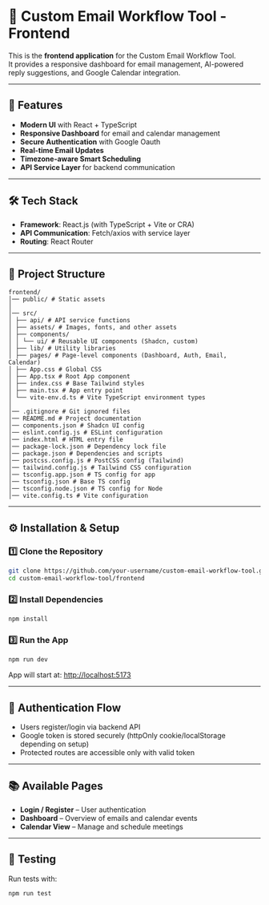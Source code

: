 # 🎨 Custom Email Workflow Tool - Frontend

This is the **frontend application** for the Custom Email Workflow Tool.  
It provides a responsive dashboard for email management, AI-powered reply suggestions, and Google Calendar integration.

---

## 🚀 Features

- **Modern UI** with React + TypeScript
- **Responsive Dashboard** for email and calendar management
- **Secure Authentication** with Google Oauth
- **Real-time Email Updates**
- **Timezone-aware Smart Scheduling**
- **API Service Layer** for backend communication

---

## 🛠️ Tech Stack

- **Framework**: React.js (with TypeScript + Vite or CRA)
- **API Communication**: Fetch/axios with service layer
- **Routing**: React Router

---

## 📂 Project Structure

```
frontend/
│── public/ # Static assets
│
│── src/
│ ├── api/ # API service functions
│ ├── assets/ # Images, fonts, and other assets
│ ├── components/
│ │ └── ui/ # Reusable UI components (Shadcn, custom)
│ ├── lib/ # Utility libraries
│ ├── pages/ # Page-level components (Dashboard, Auth, Email, Calendar)
│ ├── App.css # Global CSS
│ ├── App.tsx # Root App component
│ ├── index.css # Base Tailwind styles
│ ├── main.tsx # App entry point
│ └── vite-env.d.ts # Vite TypeScript environment types
│
│── .gitignore # Git ignored files
│── README.md # Project documentation
│── components.json # Shadcn UI config
│── eslint.config.js # ESLint configuration
│── index.html # HTML entry file
│── package-lock.json # Dependency lock file
│── package.json # Dependencies and scripts
│── postcss.config.js # PostCSS config (Tailwind)
│── tailwind.config.js # Tailwind CSS configuration
│── tsconfig.app.json # TS config for app
│── tsconfig.json # Base TS config
│── tsconfig.node.json # TS config for Node
│── vite.config.ts # Vite configuration
```

---

## ⚙️ Installation & Setup

### 1️⃣ Clone the Repository
```bash
git clone https://github.com/your-username/custom-email-workflow-tool.git
cd custom-email-workflow-tool/frontend
```

### 2️⃣ Install Dependencies
```bash
npm install
```

### 3️⃣ Run the App
```bash
npm run dev
```
App will start at: [http://localhost:5173](http://localhost:5173)

---

## 🔑 Authentication Flow

- Users register/login via backend API  
- Google token is stored securely (httpOnly cookie/localStorage depending on setup)  
- Protected routes are accessible only with valid token  

---

## 📚 Available Pages

- **Login / Register** – User authentication  
- **Dashboard** – Overview of emails and calendar events   
- **Calendar View** – Manage and schedule meetings  

---

## 🧪 Testing

Run tests with:

```bash
npm run test
```
